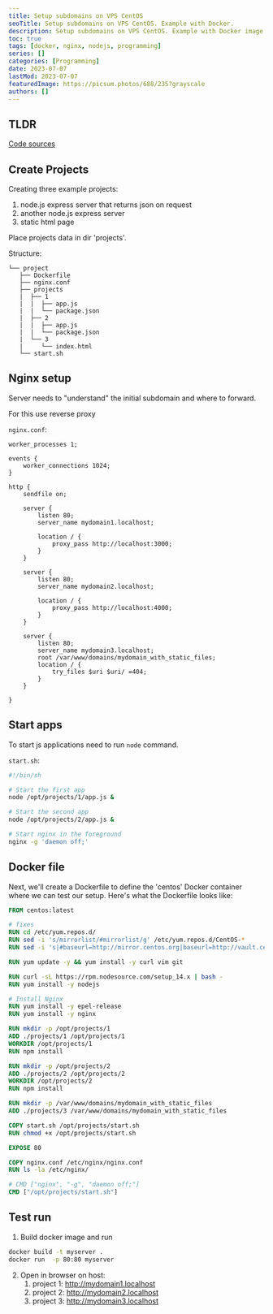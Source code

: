 ```yaml
---
title: Setup subdomains on VPS CentOS
seoTitle: Setup subdomains on VPS CentOS. Example with Docker.
description: Setup subdomains on VPS CentOS. Example with Docker image.
toc: true
tags: [docker, nginx, nodejs, programming]
series: []
categories: [Programming]
date: 2023-07-07
lastMod: 2023-07-07
featuredImage: https://picsum.photos/688/235?grayscale
authors: []
---
```


## TLDR

[Code sources](https://github.com/romankurnovskii/romankurnovskii.github.io/tree/main/content/posts/vps-docker-subdomains-setup/project)

## Create Projects

Creating three example projects:

1. node.js express server that returns json on request
2. another node.js express server
3. static html page

Place projects data in dir 'projects'.

Structure:

```
└── project
   ├── Dockerfile
   ├── nginx.conf
   ├── projects
   |  ├── 1
   |  |  ├── app.js
   |  |  └── package.json
   |  ├── 2
   |  |  ├── app.js
   |  |  └── package.json
   |  └── 3
   |     └── index.html
   └── start.sh
```

## Nginx setup

Server needs to "understand" the initial subdomain and where to forward.

For this use reverse proxy

`nginx.conf`:

```
worker_processes 1;

events {
    worker_connections 1024;
}

http {
    sendfile on;

    server {
        listen 80;
        server_name mydomain1.localhost;

        location / {
            proxy_pass http://localhost:3000;
        }
    }

    server {
        listen 80;
        server_name mydomain2.localhost;

        location / {
            proxy_pass http://localhost:4000;
        }
    }

    server {
        listen 80;
        server_name mydomain3.localhost;
        root /var/www/domains/mydomain_with_static_files;
        location / {
            try_files $uri $uri/ =404;
        }
    }

}
```

## Start apps

To start js applications need to run `node` command.

`start.sh`:

```sh
#!/bin/sh

# Start the first app
node /opt/projects/1/app.js &

# Start the second app
node /opt/projects/2/app.js &

# Start nginx in the foreground
nginx -g 'daemon off;'
```

## Docker file

Next, we'll create a Dockerfile to define the 'centos' Docker container where we can test our setup. Here's what the Dockerfile looks like:

```dockerfile
FROM centos:latest

# fixes
RUN cd /etc/yum.repos.d/
RUN sed -i 's/mirrorlist/#mirrorlist/g' /etc/yum.repos.d/CentOS-*
RUN sed -i 's|#baseurl=http://mirror.centos.org|baseurl=http://vault.centos.org|g' /etc/yum.repos.d/CentOS-*

RUN yum update -y && yum install -y curl vim git

RUN curl -sL https://rpm.nodesource.com/setup_14.x | bash -
RUN yum install -y nodejs

# Install Nginx
RUN yum install -y epel-release
RUN yum install -y nginx

RUN mkdir -p /opt/projects/1
ADD ./projects/1 /opt/projects/1
WORKDIR /opt/projects/1
RUN npm install

RUN mkdir -p /opt/projects/2
ADD ./projects/2 /opt/projects/2
WORKDIR /opt/projects/2
RUN npm install

RUN mkdir -p /var/www/domains/mydomain_with_static_files
ADD ./projects/3 /var/www/domains/mydomain_with_static_files

COPY start.sh /opt/projects/start.sh
RUN chmod +x /opt/projects/start.sh

EXPOSE 80

COPY nginx.conf /etc/nginx/nginx.conf
RUN ls -la /etc/nginx/

# CMD ["nginx", "-g", "daemon off;"]
CMD ["/opt/projects/start.sh"]
```

## Test run

1. Build docker image and run

```sh
docker build -t myserver .
docker run  -p 80:80 myserver
```

2. Open in browser on host:
   1. project 1: <http://mydomain1.localhost>
   2. project 2: <http://mydomain2.localhost>
   3. project 3: <http://mydomain3.localhost>
